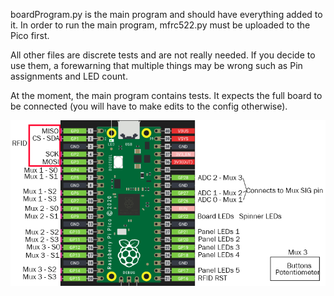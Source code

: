 boardProgram.py is the main program and should have everything added to it. In order to run the main program, mfrc522.py must be uploaded to the Pico first.

All other files are discrete tests and are not really needed. If you decide to use them, a forewarning that multiple things may be wrong such as Pin assignments and LED count.

At the moment, the main program contains tests. It expects the full board to be connected (you will have to make edits to the config otherwise).

![](https://github.com/djbr240/BoardProgram/blob/main/wiringDiagram.png)
